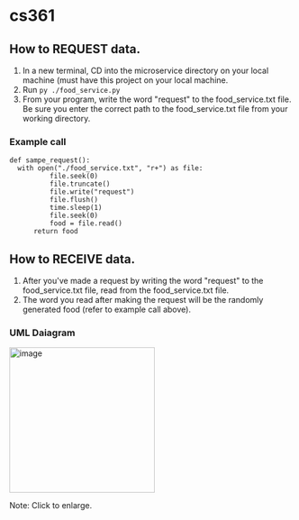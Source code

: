 # cs361
## How to REQUEST data.
1. In a new terminal, CD into the microservice directory on your local machine (must have this project on your local machine.
2. Run `py ./food_service.py`
3. From your program, write the word "request" to the food_service.txt file. Be sure you enter the correct path to the food_service.txt file from your working directory.
### Example call
```
def sampe_request():
  with open("./food_service.txt", "r+") as file:
          file.seek(0)
          file.truncate()
          file.write("request")
          file.flush()
          time.sleep(1)
          file.seek(0)
          food = file.read()
      return food
```
## How to RECEIVE data.
1. After you've made a request by writing the word "request" to the food_service.txt file, read from the food_service.txt file.
2. The word you read after making the request will be the randomly generated food (refer to example call above).

### UML Daiagram
<img width="258" alt="image" src="https://github.com/mtrimner/cs361/assets/67921571/e08d6e5c-d730-4030-8044-1750a9b34038">

Note: Click to enlarge.
